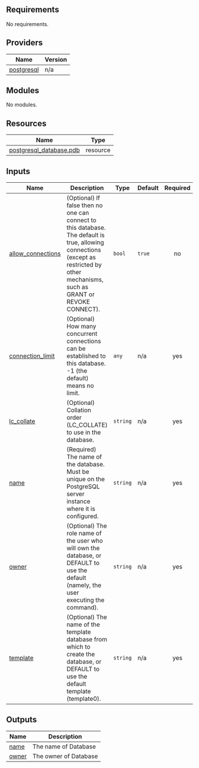 <!-- BEGIN_TF_DOCS -->
## Requirements

No requirements.

## Providers

| Name | Version |
|------|---------|
| <a name="provider_postgresql"></a> [postgresql](#provider\_postgresql) | n/a |

## Modules

No modules.

## Resources

| Name | Type |
|------|------|
| [postgresql_database.pdb](https://registry.terraform.io/providers/hashicorp/postgresql/latest/docs/resources/database) | resource |

## Inputs

| Name | Description | Type | Default | Required |
|------|-------------|------|---------|:--------:|
| <a name="input_allow_connections"></a> [allow\_connections](#input\_allow\_connections) | (Optional) If false then no one can connect to this database. The default is true, allowing connections (except as restricted by other mechanisms, such as GRANT or REVOKE CONNECT). | `bool` | `true` | no |
| <a name="input_connection_limit"></a> [connection\_limit](#input\_connection\_limit) | (Optional) How many concurrent connections can be established to this database. -1 (the default) means no limit. | `any` | n/a | yes |
| <a name="input_lc_collate"></a> [lc\_collate](#input\_lc\_collate) | (Optional) Collation order (LC\_COLLATE) to use in the database. | `string` | n/a | yes |
| <a name="input_name"></a> [name](#input\_name) | (Required) The name of the database. Must be unique on the PostgreSQL server instance where it is configured. | `string` | n/a | yes |
| <a name="input_owner"></a> [owner](#input\_owner) | (Optional) The role name of the user who will own the database, or DEFAULT to use the default (namely, the user executing the command). | `string` | n/a | yes |
| <a name="input_template"></a> [template](#input\_template) | (Optional) The name of the template database from which to create the database, or DEFAULT to use the default template (template0). | `string` | n/a | yes |

## Outputs

| Name | Description |
|------|-------------|
| <a name="output_name"></a> [name](#output\_name) | The name of Database |
| <a name="output_owner"></a> [owner](#output\_owner) | The owner of Database |
<!-- END_TF_DOCS -->